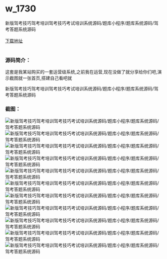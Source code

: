 # w_1730
新版驾考技巧驾考培训驾考技巧考试培训系统源码/题库小程序/题库系统源码/驾考答题系统源码
<br/></br>
[下载地址](https://www.uuid2.com/1730.html "下载地址")
<br/></br>
<h3>源码简介：</h3>
<p>这套是我某站购买的一套运营级系统,之前我在运营,现在没做了就分享给你们吧,演示截图就一张首页,搭建自己看吧就<p>
<p>新版驾考技巧驾考培训驾考技巧考试培训系统源码/题库小程序/题库系统源码/驾考答题系统源码<p>
<h3>截图：</h3>
<img src="https://www.uuid2.com/wp-content/uploads/img/202110/797ba38606.png" alt="新版驾考技巧驾考培训驾考技巧考试培训系统源码/题库小程序/题库系统源码/驾考答题系统源码"><img src="https://www.uuid2.com/wp-content/uploads/img/202110/8a592e4780.png" alt="新版驾考技巧驾考培训驾考技巧考试培训系统源码/题库小程序/题库系统源码/驾考答题系统源码"><img src="https://www.uuid2.com/wp-content/uploads/img/202110/df5a28f271.png" alt="新版驾考技巧驾考培训驾考技巧考试培训系统源码/题库小程序/题库系统源码/驾考答题系统源码"><img src="https://www.uuid2.com/wp-content/uploads/img/202110/f5f3b22123.png" alt="新版驾考技巧驾考培训驾考技巧考试培训系统源码/题库小程序/题库系统源码/驾考答题系统源码"><img src="https://www.uuid2.com/wp-content/uploads/img/202110/f5f3b22102.png" alt="新版驾考技巧驾考培训驾考技巧考试培训系统源码/题库小程序/题库系统源码/驾考答题系统源码"><img src="https://www.uuid2.com/wp-content/uploads/img/202110/1321eed118.png" alt="新版驾考技巧驾考培训驾考技巧考试培训系统源码/题库小程序/题库系统源码/驾考答题系统源码"><img src="https://www.uuid2.com/wp-content/uploads/img/202110/2dac52d576.png" alt="新版驾考技巧驾考培训驾考技巧考试培训系统源码/题库小程序/题库系统源码/驾考答题系统源码"><img src="https://www.uuid2.com/wp-content/uploads/img/202110/2dac52d597.png" alt="新版驾考技巧驾考培训驾考技巧考试培训系统源码/题库小程序/题库系统源码/驾考答题系统源码"><img src="https://www.uuid2.com/wp-content/uploads/img/202110/c781e9b916.png" alt="新版驾考技巧驾考培训驾考技巧考试培训系统源码/题库小程序/题库系统源码/驾考答题系统源码"><img src="https://www.uuid2.com/wp-content/uploads/img/202110/3d18855402.png" alt="新版驾考技巧驾考培训驾考技巧考试培训系统源码/题库小程序/题库系统源码/驾考答题系统源码"><img src="https://www.uuid2.com/wp-content/uploads/img/202110/97d6185215.png" alt="新版驾考技巧驾考培训驾考技巧考试培训系统源码/题库小程序/题库系统源码/驾考答题系统源码">
